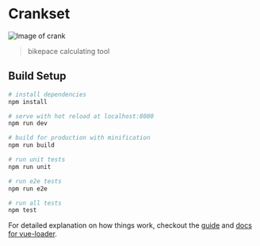 # Crankset

![Image of crank](http://img.cinemablend.com/cb/7/f/8/a/e/e/7f8aee6eb6c5f86d79cf77c776de59f0aba6b31b22066728c13b0110c8dbd947.jpg)

> bikepace calculating tool

## Build Setup

``` bash
# install dependencies
npm install

# serve with hot reload at localhost:8080
npm run dev

# build for production with minification
npm run build

# run unit tests
npm run unit

# run e2e tests
npm run e2e

# run all tests
npm test
```

For detailed explanation on how things work, checkout the [guide](http://vuejs-templates.github.io/webpack/) and [docs for vue-loader](http://vuejs.github.io/vue-loader).
